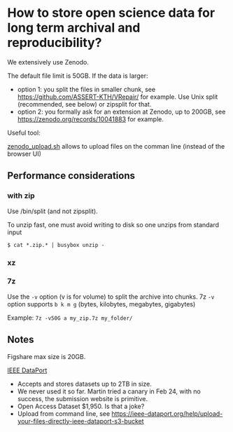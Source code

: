 # How to store open science data for long term archival and reproducibility?

We extensively use Zenodo.

The default file limit is 50GB. If the data is larger:

- option 1: you split the files in smaller chunk, see https://github.com/ASSERT-KTH/VRepair/ for example. Use Unix split (recommended, see below) or zipsplit for that.
- option 2: you formally ask for an extension at Zenodo, up to 200GB, see https://zenodo.org/records/10041883 for example.

Useful tool:

[zenodo_upload.sh](https://github.com/jhpoelen/zenodo-upload/) allows to upload files on the comman line (instead of the browser UI)

## Performance considerations

### with zip

Use /bin/split (and not zipsplit).

To unzip fast, one must avoid writing to disk so one unzips from standard input

```
$ cat *.zip.* | busybox unzip -
```
### xz 


### 7z 

Use the `-v` option (v is for volume) to split the archive into chunks. 
 7z `-v` option supports `b k m g` (bytes, kilobytes, megabytes, gigabytes)

Example:
`7z -v50G a my_zip.7z my_folder/`

## Notes

Figshare max size is 20GB.

[IEEE DataPort](https://ieee-dataport.org/) 

- Accepts and stores datasets up to 2TB in size. 
- We never used it so far. Martin tried a canary in Feb 24, with no success, the submission website is primitive.
- Open Access Dataset $1,950. Is that a joke?
- Upload from command line, see https://ieee-dataport.org/help/upload-your-files-directly-ieee-dataport-s3-bucket
